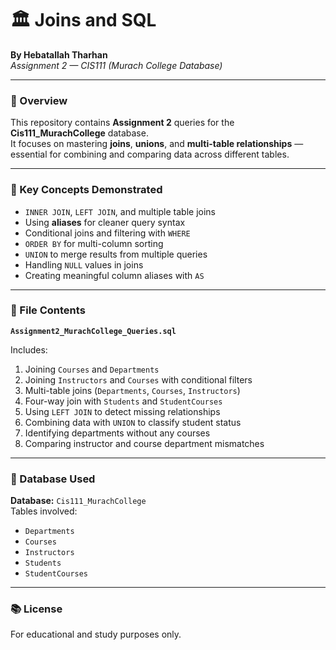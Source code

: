# 🏛️ Joins and SQL
**By Hebatallah Tharhan**  
*Assignment 2 — CIS111 (Murach College Database)*

---

### 📘 Overview
This repository contains **Assignment 2** queries for the **Cis111_MurachCollege** database.  
It focuses on mastering **joins**, **unions**, and **multi-table relationships** — essential for combining and comparing data across different tables.

---

### 🧠 Key Concepts Demonstrated
- `INNER JOIN`, `LEFT JOIN`, and multiple table joins  
- Using **aliases** for cleaner query syntax  
- Conditional joins and filtering with `WHERE`  
- `ORDER BY` for multi-column sorting  
- `UNION` to merge results from multiple queries  
- Handling `NULL` values in joins  
- Creating meaningful column aliases with `AS`

---

### 💾 File Contents
**`Assignment2_MurachCollege_Queries.sql`**

Includes:
1. Joining `Courses` and `Departments`  
2. Joining `Instructors` and `Courses` with conditional filters  
3. Multi-table joins (`Departments`, `Courses`, `Instructors`)  
4. Four-way join with `Students` and `StudentCourses`  
5. Using `LEFT JOIN` to detect missing relationships  
6. Combining data with `UNION` to classify student status  
7. Identifying departments without any courses  
8. Comparing instructor and course department mismatches  

---

### 🧭 Database Used
**Database:** `Cis111_MurachCollege`  
Tables involved:
- `Departments`
- `Courses`
- `Instructors`
- `Students`
- `StudentCourses`

---

### 📚 License
For educational and study purposes only.
